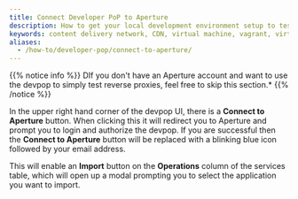 ```yaml
---
title: Connect Developer PoP to Aperture
description: How to get your local development environment setup to test Section CDN on your local machine.
keywords: content delivery network, CDN, virtual machine, vagrant, virtualbox, git, cli, local development, local machine, staging environment, developer pop
aliases:
  - /how-to/developer-pop/connect-to-aperture/
---
```


{{% notice info %}}
DIf you don't have an Aperture account and want to use the devpop to simply test reverse proxies, feel free to skip this section.*
{{% /notice %}}

In the upper right hand corner of the devpop UI, there is a **Connect to Aperture** button. When clicking this it will redirect you to Aperture and prompt you to login and authorize the devpop. If you are successful then the **Connect to Aperture** button will be replaced with a blinking blue icon followed by your email address.

This will enable an **Import** button on the **Operations** column of the services table, which will open up a modal prompting you to select the application you want to import.
